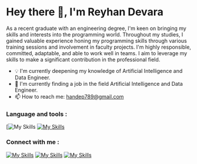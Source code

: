 # Hey there 👋, I'm Reyhan Devara
As a recent graduate with an engineering degree, I'm keen on bringing my skills and interests into the programming world. Throughout my studies, I gained valuable experience honing my programming skills through various training sessions and involvement in faculty projects. I'm highly responsible, committed, adaptable, and able to work well in teams. I aim to leverage my skills to make a significant contribution in the professional field.

- 💡 I'm currently deepening my knowledge of Artificial Intelligence and Data Engineer.
- 💼 I'm currently finding a job in the field Artificial Intelligence and Data Engineer.
- 📫 How to reach me: handep789@gmail.com 

### Language and tools :
[![My Skills](https://simpleskill.icons.workers.dev/svg?i=python)
[![My Skills](https://skillicons.dev/icons?i=py,sqlserver,c,qt,html,css,arduino&theme=light)](https://skillicons.dev)


### Connect with me :
[![My Skills](https://skillicons.dev/icons?i=linkedin&theme=light)](https://www.linkedin.com/in/reyhandevara/) [![My Skills](https://skillicons.dev/icons?i=instagram&theme=light)](https://www.instagram.com/reyhand9/) [![My Skills](https://skillicons.dev/icons?i=twitter&theme=light)](https://twitter.com/@handep__)  


